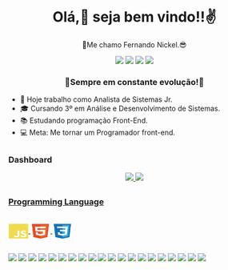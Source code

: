
<h1 align="center">Olá,👋 seja bem vindo!!✌</h1>
<p align="center">🚀Me chamo Fernando Nickel.😎</p>

<div align="center">
    <a href="https://www.instagram.com/fe_nickel" target="_blank"><img src="https://img.shields.io/badge/-Instagram-%23E4405F?style=for-the-  badge&logo=instagram&logoColor=white" target="_blank"></a>
    <a href="https://discord.gg/373627370525163521" target="_blank"><img src="https://img.shields.io/badge/Discord-7289DA?style=for-the-badge&logo=discord&logoColor=white" target="_blank"></a> 
    <a href="mailto:alves.nickel@hotmail.com"><img src="https://img.shields.io/badge/-Gmail-%23333?style=for-the-badge&logo=gmail&logoColor=white" target="_blank"></a>
    <a href="https://www.facebook.com/fernandonickel.nickel.1/"><img src="https://img.shields.io/badge/Facebook-1877F2?style=for-the-badge&logo=facebook&logoColor=white"></a>
</div>
<h3 align="center"> 🚧Sempre em constante evolução!🚧</h3>

- 🔭 Hoje trabalho como Analista de Sistemas Jr.
- 🎓 Cursando 3º em Análise e Desenvolvimento de Sistemas.
- 📚 Estudando programação Front-End.
- 💻 Meta: Me tornar um Programador front-end.

##
### Dashboard
<div align="center">
  <a href="https://github.com/Fernando-Nickel">
  <img height="160em" src="https://github-readme-stats.vercel.app/api?username=fernando-nickel&show_icons=true&theme=omni&include_all_commits=true&count_private=true"/>
  <img height="140em" src="https://github-readme-stats.vercel.app/api/top-langs/?username=fernando-nickel&layout=compact&langs_count=7&theme=omni"/>
</div> 

##
### Programming Language
<div style="display: inline_block"><br>
    <img align="center" alt="Rafa-Js" height="30" width="40" src="https://raw.githubusercontent.com/devicons/devicon/master/icons/javascript/javascript-plain.svg">
    <img align="center" alt="Rafa-HTML" height="30" width="40" src="https://raw.githubusercontent.com/devicons/devicon/master/icons/html5/html5-original.svg">
    <img align="center" alt="Rafa-CSS" height="30" width="40" src="https://raw.githubusercontent.com/devicons/devicon/master/icons/css3/css3-original.svg">
</div>

##
<div> 
    <img src="https://img.shields.io/badge/Udemy-EC5252?style=for-the-badge&logo=Udemy&logoColor=white"></a>
    <img src="https://img.shields.io/badge/Xampp-F37623?style=for-the-badge&logo=xampp&logoColor=white"></a>
    <img src="https://img.shields.io/badge/VSCode-0078D4?style=for-the-badge&logo=visual%20studio%20code&logoColor=white"></a>
    <img src="https://img.shields.io/badge/Windows-0078D6?style=for-the-badge&logo=windows&logoColor=white"></a>
    <img src="https://img.shields.io/badge/Microsoft-666666?style=for-the-badge&logo=microsoft&logoColor=white"></a>
    <img src="https://img.shields.io/badge/Ubuntu-E95420?style=for-the-badge&logo=ubuntu&logoColor=white"></a>
    <img src="https://img.shields.io/badge/Kali_Linux-557C94?style=for-the-badge&logo=kali-linux&logoColor=white"></a>
     <img src="https://img.shields.io/badge/GIT-E44C30?style=for-the-badge&logo=git&logoColor=white"></a>
    <img src="https://img.shields.io/badge/GitHub-100000?style=for-the-badge&logo=github&logoColor=white"></a>
    <img src="https://img.shields.io/badge/GitLab-330F63?style=for-the-badge&logo=gitlab&logoColor=white"></a>
    <a href="https://pt.stackoverflow.com/users/290775/fernando-nickel target="_blank"><img src="https://img.shields.io/badge/Stack_Overflow-FE7A16?style=for-the-          badge&logo=stack-overflow&logoColor=white"></a>
    <img src="https://img.shields.io/badge/Google_Play-414141?style=for-the-badge&logo=google-play&logoColor=white"></a>
    <img src="https://img.shields.io/badge/Spotify-1ED760?&style=for-the-badge&logo=spotify&logoColor=white"></a>
    <img src="https://img.shields.io/badge/YouTube-FF0000?style=for-the-badge&logo=youtube&logoColor=white"></a>
    <img src="https://img.shields.io/badge/Steam-000000?style=for-the-badge&logo=steam&logoColor=whit"></a>
    <img src="https://img.shields.io/badge/Battle.net-000?style=for-the-badge&logo=battle.net&logoColor=148EFF"></a>
    <img src="https://img.shields.io/badge/Twitch-9146FF?style=for-the-badge&logo=twitch&logoColor=white"></a>
        <a href="https://www.linkedin.com/in/fernando-nickel" target="_blank"><img src="https://img.shields.io/badge/-LinkedIn-%230077B5?style=for-the-badge&logo=linkedin&logoColor=white" target="_blank"></a>
    <img src="https://img.shields.io/github/followers/{fernando-nickel}.svg?style=social&label=Follow&maxAge=2592000"></a>
    <img src="https://hits.seeyoufarm.com/api/count/incr/badge.svg?url=https%3A%2F%2Fgithub.com%2F{fernando-nickel}1212%2Fhit-counter"></a>
</div>

